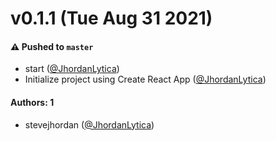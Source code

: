 # v0.1.1 (Tue Aug 31 2021)

#### ⚠️ Pushed to `master`

- start ([@JhordanLytica](https://github.com/JhordanLytica))
- Initialize project using Create React App ([@JhordanLytica](https://github.com/JhordanLytica))

#### Authors: 1

- stevejhordan ([@JhordanLytica](https://github.com/JhordanLytica))
